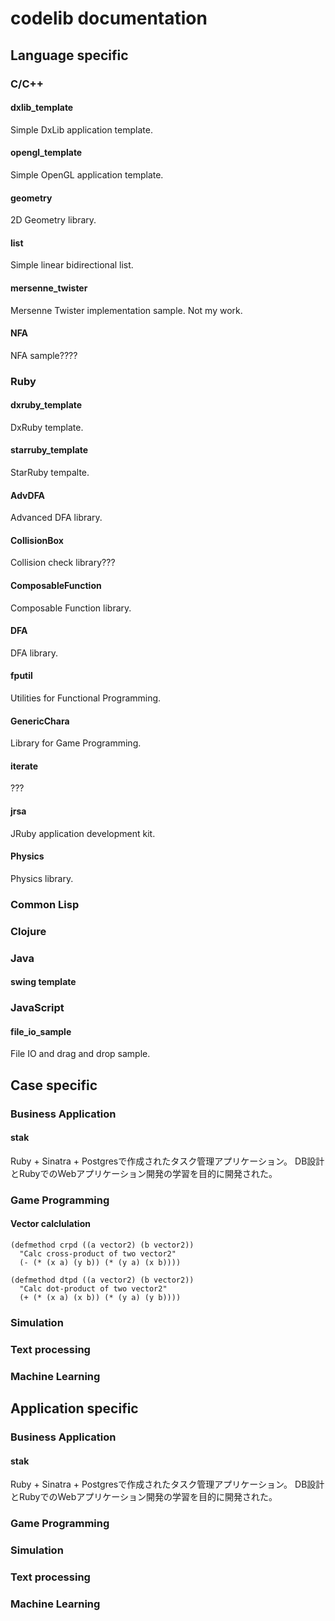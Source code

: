 
# codelib documentation

<!-- 
kedama
:doctype: book
:encoding: utf-8
:lang: ja
:toc: left
:toclevels: 3
:numbered:
-->

## Language specific

### C/C++

#### dxlib_template

Simple DxLib application template.

#### opengl_template

Simple OpenGL application template.

#### geometry

2D Geometry library.

#### list

Simple linear bidirectional list.

#### mersenne_twister

Mersenne Twister implementation sample.
Not my work.

#### NFA

NFA sample????

### Ruby

#### dxruby_template

DxRuby template.

#### starruby_template

StarRuby tempalte.

#### AdvDFA

Advanced DFA library.

#### CollisionBox

Collision check library???

#### ComposableFunction

Composable Function library.

#### DFA

DFA library.

#### fputil

Utilities for Functional Programming.

#### GenericChara

Library for Game Programming.

#### iterate

???

#### jrsa

JRuby application development kit.

#### Physics

Physics library.

### Common Lisp

### Clojure

### Java

#### swing template

### JavaScript

#### file_io_sample

File IO and drag and drop sample.

## Case specific

### Business Application

#### stak

Ruby + Sinatra + Postgresで作成されたタスク管理アプリケーション。
DB設計とRubyでのWebアプリケーション開発の学習を目的に開発された。

### Game Programming

#### Vector calclulation

```
(defmethod crpd ((a vector2) (b vector2))
  "Calc cross-product of two vector2"
  (- (* (x a) (y b)) (* (y a) (x b))))

(defmethod dtpd ((a vector2) (b vector2))
  "Calc dot-product of two vector2"
  (+ (* (x a) (x b)) (* (y a) (y b))))
```


### Simulation

### Text processing

### Machine Learning

## Application specific

### Business Application

#### stak

Ruby + Sinatra + Postgresで作成されたタスク管理アプリケーション。
DB設計とRubyでのWebアプリケーション開発の学習を目的に開発された。

### Game Programming

### Simulation

### Text processing

### Machine Learning